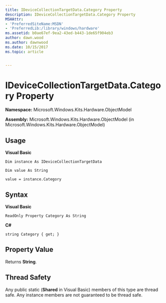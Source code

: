 ```yaml
---
title: IDeviceCollectionTargetData.Category Property
description: IDeviceCollectionTargetData.Category Property
MSHAttr:
- 'PreferredSiteName:MSDN'
- 'PreferredLib:/library/windows/hardware'
ms.assetid: b0ae67ef-9ea2-43ed-b443-1de65f904eb3
author: dawn.wood
ms.author: dawnwood
ms.date: 10/15/2017
ms.topic: article


---
```


# IDeviceCollectionTargetData.Category Property


**Namespace:** Microsoft.Windows.Kits.Hardware.ObjectModel

**Assembly:** Microsoft.Windows.Kits.Hardware.ObjectModel (in Microsoft.Windows.Kits.Hardware.ObjectModel)

## <span id="Usage"></span><span id="usage"></span><span id="USAGE"></span>Usage


**Visual Basic**

`Dim instance As IDeviceCollectionTargetData`

`Dim value As String`

`value = instance.Category`

## <span id="Syntax"></span><span id="syntax"></span><span id="SYNTAX"></span>Syntax


**Visual Basic**

`ReadOnly Property Category As String`

**C#**

`string Category { get; }`

## <span id="Property_Value"></span><span id="property_value"></span><span id="PROPERTY_VALUE"></span>Property Value


Returns **String**.

## <span id="Thread_Safety"></span><span id="thread_safety"></span><span id="THREAD_SAFETY"></span>Thread Safety


Any public static (**Shared** in Visual Basic) members of this type are thread safe. Any instance members are not guaranteed to be thread safe.

 

 






